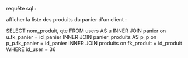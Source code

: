requête sql :

afficher la liste des produits du panier d'un client :

SELECT nom_produit, qte 
FROM users AS u
INNER JOIN panier on u.fk_panier = id_panier
INNER JOIN panier_produits AS p_p on p_p.fk_panier = id_panier
INNER JOIN produits on fk_produit = id_produit 
WHERE id_user = 36
